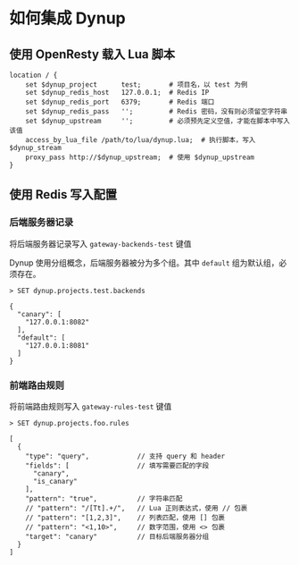 # 如何集成 Dynup

## 使用 OpenResty 载入 Lua 脚本

```nginx
location / {
    set $dynup_project      test;       # 项目名，以 test 为例
    set $dynup_redis_host   127.0.0.1;  # Redis IP
    set $dynup_redis_port   6379;       # Redis 端口
    set $dynup_redis_pass   '';         # Redis 密码，没有则必须留空字符串
    set $dynup_upstream     '';         # 必须预先定义空值，才能在脚本中写入该值
    access_by_lua_file /path/to/lua/dynup.lua;  # 执行脚本，写入 $dynup_stream
    proxy_pass http://$dynup_upstream;  # 使用 $dynup_upstream
}
```

## 使用 Redis 写入配置

### 后端服务器记录

将后端服务器记录写入 `gateway-backends-test` 键值

Dynup 使用分组概念，后端服务器被分为多个组。其中 `default` 组为默认组，必须存在。

```
> SET dynup.projects.test.backends

{
  "canary": [
    "127.0.0.1:8082"
  ],
  "default": [
    "127.0.0.1:8081"
  ]
}
```

### 前端路由规则

将前端路由规则写入 `gateway-rules-test` 键值

```plain
> SET dynup.projects.foo.rules

[
  {
    "type": "query",            // 支持 query 和 header
    "fields": [                 // 填写需要匹配的字段
      "canary",
      "is_canary"
    ],
    "pattern": "true",          // 字符串匹配
    // "pattern": "/[Tt].+/",   // Lua 正则表达式，使用 // 包裹
    // "pattern": "[1,2,3]",    // 列表匹配，使用 [] 包裹
    // "pattern": "<1,10>",     // 数字范围，使用 <> 包裹
    "target": "canary"          // 目标后端服务器分组
  }
]
```
